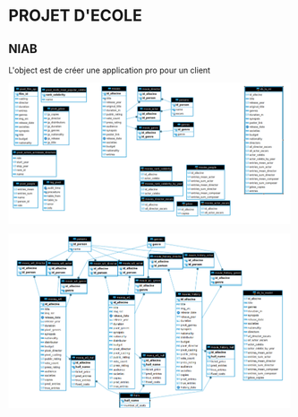 # PROJET D'ECOLE
## NIAB

L'object est de créer une application pro pour un client

![Shéma de la BDD analytique](./BDDa_shema.png)

![Shéma de la BDD fonctionnel](./BDDf_shema.png)

